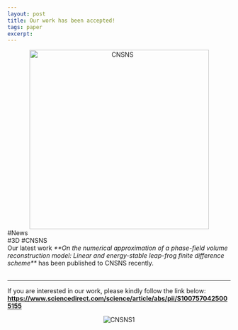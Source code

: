 ```yaml
---
layout: post
title: Our work has been accepted!
tags: paper
excerpt: 
---
```


<div align="center">
  <img src="{{ site.baseurl }}/images/leapfrog/SCIcoverCNSNS1.jpg" alt="CNSNS" height="405"/>
</div>
<div class="tooltip-container-lightblue">
  <span class="text-lightblue">#News</span>
</div><div class="tooltip-container-red"><span class="text-red">#3D</span> <span class="text-red">#CNSNS</span></div>
Our latest work <i>**On the numerical approximation of a phase-field volume reconstruction model: Linear and energy-stable leap-frog finite difference scheme**</i> has been published to CNSNS recently. <br/>
<br/>

---

If you are interested in our work, please kindly follow the link below:<br/>
**<a href="https://www.sciencedirect.com/https://www.sciencedirect.com/science/article/abs/pii/S1007570425005155">https://www.sciencedirect.com/science/article/abs/pii/S1007570425005155</a>**
<div align="center">
  <img src="{{ site.baseurl }}/images/leapfrog/component.jpg" alt="CNSNS1"/>
</div>
